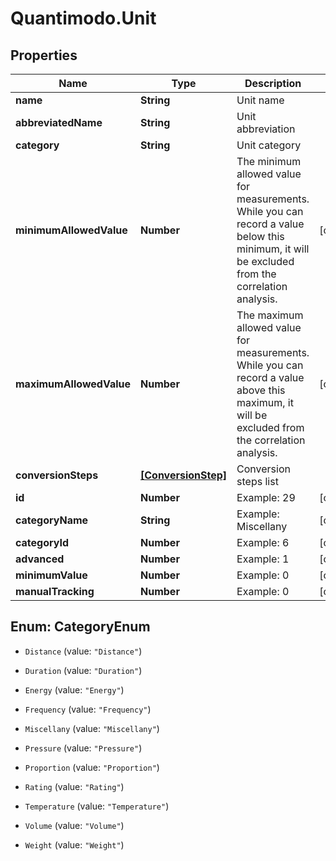 # Quantimodo.Unit

## Properties
Name | Type | Description | Notes
------------ | ------------- | ------------- | -------------
**name** | **String** | Unit name | 
**abbreviatedName** | **String** | Unit abbreviation | 
**category** | **String** | Unit category | 
**minimumAllowedValue** | **Number** | The minimum allowed value for measurements. While you can record a value below this minimum, it will be excluded from the correlation analysis. | [optional] 
**maximumAllowedValue** | **Number** | The maximum allowed value for measurements. While you can record a value above this maximum, it will be excluded from the correlation analysis. | [optional] 
**conversionSteps** | [**[ConversionStep]**](ConversionStep.md) | Conversion steps list | 
**id** | **Number** | Example: 29 | [optional] 
**categoryName** | **String** | Example: Miscellany | [optional] 
**categoryId** | **Number** | Example: 6 | [optional] 
**advanced** | **Number** | Example: 1 | [optional] 
**minimumValue** | **Number** | Example: 0 | [optional] 
**manualTracking** | **Number** | Example: 0 | [optional] 


<a name="CategoryEnum"></a>
## Enum: CategoryEnum


* `Distance` (value: `"Distance"`)

* `Duration` (value: `"Duration"`)

* `Energy` (value: `"Energy"`)

* `Frequency` (value: `"Frequency"`)

* `Miscellany` (value: `"Miscellany"`)

* `Pressure` (value: `"Pressure"`)

* `Proportion` (value: `"Proportion"`)

* `Rating` (value: `"Rating"`)

* `Temperature` (value: `"Temperature"`)

* `Volume` (value: `"Volume"`)

* `Weight` (value: `"Weight"`)




